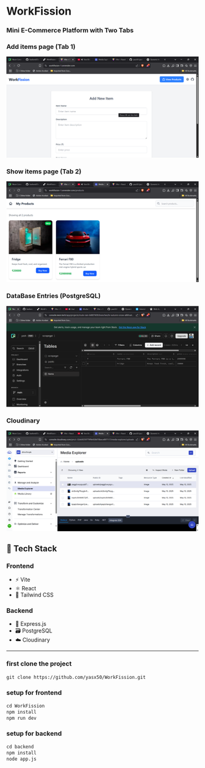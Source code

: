 # WorkFission

### Mini E-Commerce Platform with Two Tabs
### Add items page (Tab 1)
![alt text](image-1.png)
### Show items page (Tab 2)
![alt text](image-2.png)
### DataBase Entries (PostgreSQL)
![alt text](image-4.png)
### Cloudinary
![alt text](image-5.png)

## 🧰 Tech Stack

### Frontend
- ⚡ Vite
- ⚛️ React
- 💨 Tailwind CSS

### Backend
- 🧠 Express.js
- 🗃️ PostgreSQL
- ☁️ Cloudinary

---
### first clone the project
```
git clone https://github.com/yasx50/WorkFission.git
```

### setup for frontend
```
cd WorkFission
npm install
npm run dev
```
### setup for backend
```
cd backend
npm install
node app.js
```





